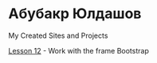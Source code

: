 

# Абубакр Юлдашов
My Created Sites and Projects

[Lesson 12](https://abubakryu.github.io/LessonBoot/InetCatalog.html "Ready site") - Work with the frame Bootstrap

